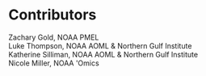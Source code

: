 # Contributors
Zachary Gold, NOAA PMEL  
Luke Thompson, NOAA AOML & Northern Gulf Institute  
Katherine Silliman, NOAA AOML & Northern Gulf Institute  
Nicole Miller, NOAA 'Omics 